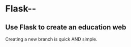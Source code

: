# Flask--
Use Flask to create an education web
------------------------------------
Creating a new branch is quick AND simple.
